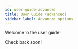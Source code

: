 ```yaml
---
id: user-guide-advanced
title: User Guide (advanced)
sidebar_label: Advanced options
---
```


Welcome to the user guide!

Check back soon!